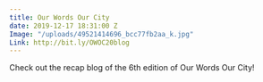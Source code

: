 ```yaml
---
title: Our Words Our City
date: 2019-12-17 18:31:00 Z
Image: "/uploads/49521414696_bcc77fb2aa_k.jpg"
Link: http://bit.ly/OWOC20blog
---
```


Check out the recap blog of the 6th edition of Our Words Our City!